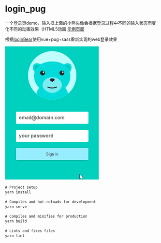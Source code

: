 # login_pug

一个登录页demo，输入框上面的小熊头像会根据登录过程中不同的输入状态而变化不同的动画效果（HTML5动画
[示例页面](https://icharlesz.github.io/login_pug/dist/)

根据[loginBear](https://github.com/anzhen9/loginBear)使用vue+pug+sass重新实现的web登录效果

![Demo gif](/src/assets/demo.gif)

```
# Project setup
yarn install

# Compiles and hot-reloads for development
yarn serve

# Compiles and minifies for production
yarn build

# Lints and fixes files
yarn lint
```
